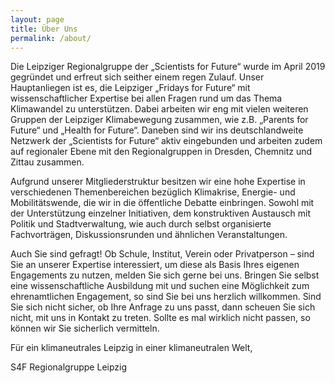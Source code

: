 ```yaml
---
layout: page
title: Über Uns
permalink: /about/
---
```


Die Leipziger Regionalgruppe der „Scientists for Future“ wurde im April 2019 gegründet und erfreut sich seither einem regen Zulauf. Unser Hauptanliegen ist es, die Leipziger „Fridays for Future“ mit wissenschaftlicher Expertise bei allen Fragen rund um das Thema Klimawandel zu unterstützen. Dabei arbeiten wir eng mit vielen weiteren Gruppen der Leipziger Klimabewegung zusammen, wie z.B. „Parents for Future“ und „Health for Future“. Daneben sind wir ins deutschlandweite Netzwerk der „Scientists for Future“ aktiv eingebunden und arbeiten zudem auf regionaler Ebene mit den Regionalgruppen in Dresden, Chemnitz und Zittau zusammen.

Aufgrund unserer Mitgliederstruktur besitzen wir eine hohe Expertise in verschiedenen Themenbereichen bezüglich Klimakrise, Energie- und Mobilitätswende, die wir in die öffentliche Debatte einbringen. Sowohl mit der Unterstützung einzelner Initiativen, dem konstruktiven Austausch mit Politik und Stadtverwaltung, wie auch durch selbst organisierte Fachvorträgen, Diskussionsrunden und ähnlichen Veranstaltungen.

Auch Sie sind gefragt! Ob Schule, Institut, Verein oder Privatperson – sind Sie an unserer Expertise interessiert, um diese als Basis Ihres eigenen Engagements zu nutzen, melden Sie sich gerne bei uns. Bringen Sie selbst eine wissenschaftliche Ausbildung mit und suchen eine Möglichkeit zum ehrenamtlichen Engagement, so sind Sie bei uns herzlich willkommen. Sind Sie sich nicht sicher, ob Ihre Anfrage zu uns passt, dann scheuen Sie sich nicht, mit uns in Kontakt zu treten. Sollte es mal wirklich nicht passen, so können wir Sie sicherlich vermitteln.

Für ein klimaneutrales Leipzig in einer klimaneutralen Welt,

S4F Regionalgruppe Leipzig
